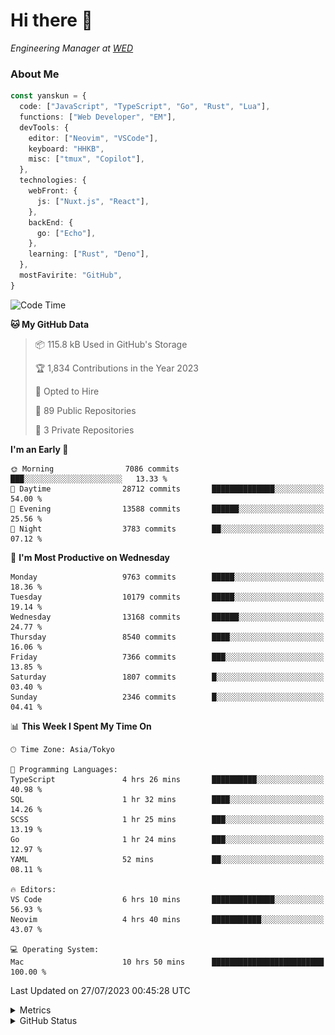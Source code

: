 # Hi there&nbsp;:wave:

<!-- ![Alt text](https://spotify-recently-played-readme.vercel.app/api?user=31kynbuubkiu3r4qh4hjuaglhfay) -->

_Engineering Manager at [WED](https://github.com/wedinc)_

### About Me

```ts
const yanskun = {
  code: ["JavaScript", "TypeScript", "Go", "Rust", "Lua"],
  functions: ["Web Developer", "EM"],
  devTools: {
    editor: ["Neovim", "VSCode"],
    keyboard: "HHKB",
    misc: ["tmux", "Copilot"],
  },
  technologies: {
    webFront: {
      js: ["Nuxt.js", "React"],
    },
    backEnd: {
      go: ["Echo"],
    },
    learning: ["Rust", "Deno"],
  },
  mostFavirite: "GitHub",
}
```

<!--START_SECTION:waka-->
![Code Time](http://img.shields.io/badge/Code%20Time-390%20hrs%2052%20mins-blue)

**🐱 My GitHub Data** 

> 📦 115.8 kB Used in GitHub's Storage 
 > 
> 🏆 1,834 Contributions in the Year 2023
 > 
> 💼 Opted to Hire
 > 
> 📜 89 Public Repositories 
 > 
> 🔑 3 Private Repositories 
 > 
**I'm an Early 🐤** 

```text
🌞 Morning                7086 commits        ███░░░░░░░░░░░░░░░░░░░░░░   13.33 % 
🌆 Daytime                28712 commits       ██████████████░░░░░░░░░░░   54.00 % 
🌃 Evening                13588 commits       ██████░░░░░░░░░░░░░░░░░░░   25.56 % 
🌙 Night                  3783 commits        ██░░░░░░░░░░░░░░░░░░░░░░░   07.12 % 
```
📅 **I'm Most Productive on Wednesday** 

```text
Monday                   9763 commits        █████░░░░░░░░░░░░░░░░░░░░   18.36 % 
Tuesday                  10179 commits       █████░░░░░░░░░░░░░░░░░░░░   19.14 % 
Wednesday                13168 commits       ██████░░░░░░░░░░░░░░░░░░░   24.77 % 
Thursday                 8540 commits        ████░░░░░░░░░░░░░░░░░░░░░   16.06 % 
Friday                   7366 commits        ███░░░░░░░░░░░░░░░░░░░░░░   13.85 % 
Saturday                 1807 commits        █░░░░░░░░░░░░░░░░░░░░░░░░   03.40 % 
Sunday                   2346 commits        █░░░░░░░░░░░░░░░░░░░░░░░░   04.41 % 
```


📊 **This Week I Spent My Time On** 

```text
🕑︎ Time Zone: Asia/Tokyo

💬 Programming Languages: 
TypeScript               4 hrs 26 mins       ██████████░░░░░░░░░░░░░░░   40.98 % 
SQL                      1 hr 32 mins        ████░░░░░░░░░░░░░░░░░░░░░   14.26 % 
SCSS                     1 hr 25 mins        ███░░░░░░░░░░░░░░░░░░░░░░   13.19 % 
Go                       1 hr 24 mins        ███░░░░░░░░░░░░░░░░░░░░░░   12.97 % 
YAML                     52 mins             ██░░░░░░░░░░░░░░░░░░░░░░░   08.11 % 

🔥 Editors: 
VS Code                  6 hrs 10 mins       ██████████████░░░░░░░░░░░   56.93 % 
Neovim                   4 hrs 40 mins       ███████████░░░░░░░░░░░░░░   43.07 % 

💻 Operating System: 
Mac                      10 hrs 50 mins      █████████████████████████   100.00 % 
```


 Last Updated on 27/07/2023 00:45:28 UTC
<!--END_SECTION:waka-->

<details>
  <summary>Metrics</summary>
  <img src="https://github.com/yanskun/yanskun/blob/main/github-metrics.svg" alt="Metrics">
</details>

<details>
  <summary>GitHub Status</summary>
  <picture>
    <source media="(prefers-color-scheme: dark)" srcset="https://raw.githubusercontent.com/yanskun/yanskun/master/profile-summary-card-output/nord_dark/0-profile-details.svg">
   <img src="https://raw.githubusercontent.com/yanskun/yanskun/master/profile-summary-card-output/default/0-profile-details.svg">
  </picture>
  <br>
  <picture>
    <source media="(prefers-color-scheme: dark)" srcset="https://raw.githubusercontent.com/yanskun/yanskun/master/profile-summary-card-output/nord_dark/1-repos-per-language.svg">
   <img src="https://raw.githubusercontent.com/yanskun/yanskun/master/profile-summary-card-output/default/1-repos-per-language.svg">
  </picture>
  <picture>
    <source media="(prefers-color-scheme: dark)" srcset="https://raw.githubusercontent.com/yanskun/yanskun/master/profile-summary-card-output/nord_dark/2-most-commit-language.svg">
   <img src="https://raw.githubusercontent.com/yanskun/yanskun/master/profile-summary-card-output/default/2-most-commit-language.svg">
  </picture>
  <br>
  <picture>
    <source media="(prefers-color-scheme: dark)" srcset="https://raw.githubusercontent.com/yanskun/yanskun/master/profile-summary-card-output/nord_dark/3-stats.svg">
   <img src="https://raw.githubusercontent.com/yanskun/yanskun/master/profile-summary-card-output/default/3-stats.svg">
  </picture>
  <picture>
    <source media="(prefers-color-scheme: dark)" srcset="https://raw.githubusercontent.com/yanskun/yanskun/master/profile-summary-card-output/nord_dark/4-productive-time.svg">
   <img src="https://raw.githubusercontent.com/yanskun/yanskun/master/profile-summary-card-output/default/4-productive-time.svg">
  </picture>
</details>
